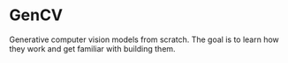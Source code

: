# GenCV
Generative computer vision models from scratch. The goal is to learn how they work and get familiar with building them.
